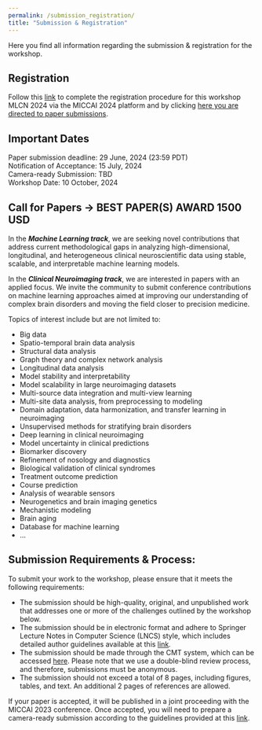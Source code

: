 ```yaml
---
permalink: /submission_registration/
title: "Submission & Registration"
---
```


Here you find all information regarding the submission & registration for the workshop.


## Registration

Follow this [link](https://conferences.miccai.org/2024/en/REGISTRATION.html) to complete the registration procedure for this workshop MLCN 2024 via the MICCAI 2024 platform and by clicking [here you are directed to paper submissions](https://cmt3.research.microsoft.com/MLCN2024).

## Important Dates

Paper submission deadline: 29 June, 2024 (23:59 PDT)
<br>
Notification of Acceptance: 15 July, 2024
<br>
Camera-ready Submission: TBD
<br>
Workshop Date: 10 October, 2024
<br>

## Call for Papers -> BEST PAPER(S) AWARD 1500 USD 

In the ***Machine Learning track***, we are seeking novel contributions that address current methodological gaps in analyzing high-dimensional, longitudinal, and heterogeneous clinical neuroscientific data using stable, scalable, and interpretable machine learning models.

In the ***Clinical Neuroimaging track***, we are interested in papers with an applied focus. We invite the community to submit conference contributions on machine learning approaches aimed at improving our understanding of complex brain disorders and moving the field closer to precision medicine.

Topics of interest include but are not limited to:
<ul>
    <li>Big data</li>
    <li>Spatio-temporal brain data analysis</li>
    <li>Structural data analysis</li>
    <li>Graph theory and complex network analysis</li>
    <li>Longitudinal data analysis</li>
    <li>Model stability and interpretability</li>
    <li>Model scalability in large neuroimaging datasets</li>
    <li>Multi-source data integration and multi-view learning</li>
    <li>Multi-site data analysis, from preprocessing to modeling</li>
    <li>Domain adaptation, data harmonization, and transfer learning in neuroimaging</li>
    <li>Unsupervised methods for stratifying brain disorders</li>
    <li>Deep learning in clinical neuroimaging</li>
    <li>Model uncertainty in clinical predictions</li>
    <li>Biomarker discovery</li>
    <li>Refinement of nosology and diagnostics</li>
    <li>Biological validation of clinical syndromes</li>
    <li>Treatment outcome prediction</li>
    <li>Course prediction</li>
    <li>Analysis of wearable sensors</li>
    <li>Neurogenetics and brain imaging genetics</li>
    <li>Mechanistic modeling</li>
    <li>Brain aging</li>
    <li>Database for machine learning</li>
    <li>...</li>
</ul>

## Submission Requirements & Process:

To submit your work to the workshop, please ensure that it meets the following requirements:
<ul>
    <li>The submission should be high-quality, original, and unpublished work that addresses one or more of the challenges outlined by the workshop below.</li>
    <li>The submission should be in electronic format and adhere to Springer Lecture Notes in Computer Science (LNCS) style, which includes detailed author guidelines available at this <a href="https://conferences.miccai.org/2024/en/PAPER-SUBMISSION-AND-REBUTTAL-GUIDELINES.html#manuscriptpreparation">link</a>.</li>
    <li>The submission should be made through the CMT system, which can be accessed <a href="https://cmt3.research.microsoft.com/MLCN2024">here</a>. Please note that we use a double-blind review process, and therefore, submissions must be anonymous.</li>
    <li>The submission should not exceed a total of 8 pages, including figures, tables, and text. An additional 2 pages of references are allowed.</li>
</ul>
<p>If your paper is accepted, it will be published in a joint proceeding with the MICCAI 2023 conference. Once accepted, you will need to prepare a camera-ready submission according to the guidelines provided at this <a href="https://mlcnworkshop.github.io/camera_ready">link</a>.</p>
